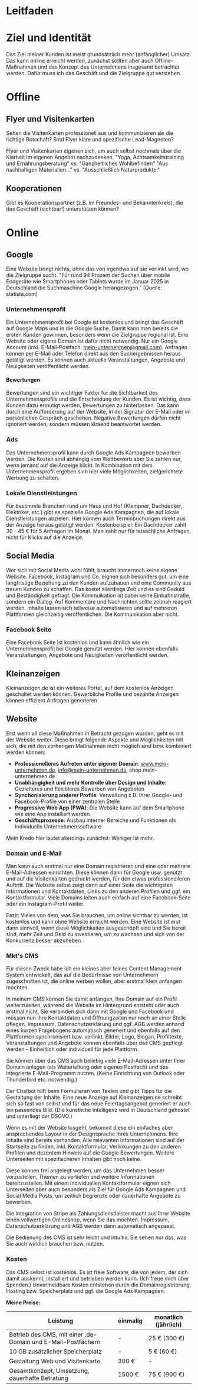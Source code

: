 # Leitfaden

# Ziel und Identität

Das Ziel meiner Kunden ist meist grundsätzlich mehr (anfänglicher) Umsatz.
Das kann online erreicht werden, zunächst sollten aber auch Offline-Maßnahmen und das Konzept des Unternehmens insgesamt betrachtet werden.
Dafür muss ich das Geschäft und die Zielgruppe gut verstehen.

# Offline

## Flyer und Visitenkarten

Sehen die Visitenkarten professionell aus und kommunizieren sie die richtige Botschaft?
Sind Flyer klare und spezifische Lead-Magneten?

Flyer und Visitenkarten eigenen sich, um auch selbst nochmals über die Klarheit im eigenen Angebot nachzudenken.
"Yoga, Achtsamkeitstraining und Ernährungsberatung" vs. "Ganzheitliches Wohlbefinden"
"Aus nachhaltigen Materialien..." vs. "Ausschließlich Naturprodukte."

## Kooperationen

Gibt es Kooperationspartner (z.B. im Freundes- und Bekanntenkreis), die das Geschäft (sichtbar!) unterstützen können?

# Online

## Google

Eine Website bringt nichts, ohne das von irgendwo auf sie verlinkt wird, wo die Zielgruppe sucht.
"Für rund 94 Prozent der Suchen über mobile Endgeräte wie Smartphones oder Tablets wurde im Januar 2025 in Deutschland die Suchmaschine Google herangezogen." (Quelle: statista.com)

### Unternehmensprofil

Ein Unternehmensprofil bei Google ist kostenlos und bringt das Geschäft auf Google Maps und in die Google Suche.
Damit kann man bereits die ersten Kunden gewinnen, besonders wenn die Zielgruppe regional ist.
Eine Website oder eigene Domain ist dafür nicht notwendig. Nur ein Google Account (inkl. E-Mail-Postfach: mein-unternehmen@gmail.com).
Anfragen können per E-Mail oder Telefon direkt aus den Suchergebnissen heraus getätigt werden.
Es können auch aktuelle Veranstaltungen, Angebote und Neuigkeiten veröffentlicht werden.

#### Bewertungen

Bewertungen sind ein wichtiger Faktor für die Sichtbarkeit des Unternehmensprofils und die Entscheidung der Kunden.
Es ist wichtig, dass Kunden dazu ermutigt werden, Bewertungen zu hinterlassen.
Das kann durch eine Aufforderung auf der Website, in der Signatur der E-Mail oder im persönlichen Gespräch geschehen.
Negative Bewertungen dürfen nicht ignoriert werden, sondern müssen klräend beantwortet werden.

### Ads

Das Unternehmensprofil kann durch Google Ads Kampagnen beworben werden.
Die Kosten sind abhängig vom Wettbewerb aber Sie zahlen nur, wenn jemand auf die Anzeige klickt.
In Kombination mit dem Unternehmensprofil ergeben sich hier viele Möglichkeiten, zielgerichtete Werbung zu schalten.

### Lokale Dienstleistungen

Für bestimmte Branchen rund um Haus und Hof (Klempner, Dachdecker, Elektriker, etc.) gibt es spezielle Google Ads Kampagnen, die auf lokale Dienstleistungen abzielen.
Hier können auch Terminbuchungen direkt aus der Anzeige heraus getätigt werden.
Kostenbeispiel: Ein Dachdecker zahlt 30 - 45 € für 5 Anfragen im Monat. Man zahlt nur für tatsächliche Anfragen, nicht für Klicks auf die Anzeige.

## Social Media

Wer sich mit Social Media wohl fühlt, braucht immernoch keine eigene Website.
Facebook, Instagram und Co. eignen sich besonders gut, um eine langfristige Beziehung zu den Kunden aufzubauen
und eine Community aus treuen Kunden zu schaffen. Das kostet allerdings Zeit und es sind Geduld und Beständigkeit gefragt.
Die Kommuikation ist dabei keine Einbahnstraße, sondern ein Dialog. Auf Kommentare und Nachrichten sollte zeitnah reagiert werden.
Inhalte lassen sich teilweise automatisieren und auf mehreren Plattformen gleichzeitig veröffentlichen.
Die Kommunikation aber nicht.

### Facebook Seite

Eine Facebook Seite ist kostenlos und kann ähnlich wie ein Unternehmensprofil bei Google genutzt werden.
Hier können ebenfalls Veranstaltungen, Angebote und Neuigkeiten veröffentlicht werden.

## Kleinanzeigen

Kleinanzeigen.de ist ein weiteres Portal, auf dem kostenlos Anzeigen geschaltet werden können.
Gewerbliche Profile und bezahlte Anzeigen können effizient Anfragen generieren.

## Website

Erst wenn all diese Maßnahmen in Betracht gezogen wurden, geht es mit der Website weiter.
Diese bringt folgende Aspekte und Möglichkeiten mit sich, die mit den vorherigen Maßnahmen nicht möglich sind bzw. kombiniert werden können:

- **Professionelleres Aufreten unter eigener Domain**: www.mein-unternehmen.de, info@mein-unternehmen.de, shop.mein-unternehmen.de
- **Unabhängigkeit und mehr Kontrolle über Design und Inhalte**: Gezielteres und flexibleres Bewerben von Angeboten
- **Synchonisierung anderer Profile**: Verwaltung z.B. Ihrer Google- und Facebook-Profile von einer zentralen Stelle
- **Progressive Web App (PWA)**: Die Website kann auf dem Smartphone wie eine App installiert werden.
- **Geschäftsprozesse**: Ausbau interner Bereiche und Funktionen als individuelle Unternehmenssoftware

Mein Kredo hier lautet allerdings zunächst: Weniger ist mehr.

### Domain und E-Mail

Man kann auch erstmal nur eine Domain registrieren und eine oder mehrere E-Mail-Adressen einrichten.
Diese können dann für Google usw. genutzt und auf die Visitenkarten gedruckt werden, für den etwas professionelleren Auftritt.
Die Website selbst zeigt dann auf einer Seite die wichtigsten Informationen und Kontaktdaten, Links zu den anderen Profilen und ggf. ein Kontaktformular.
Viele Domains leiten auch einfach auf eine Facebook-Seite oder ein Instagram-Profil weiter.

Fazit: Vieles von dem, was Sie brauchen, um online sichtbar zu werden, ist kostenlos und kann ohne Website erreicht werden.
Eine Website ist erst dann sinnvoll, wenn diese Möglichkeiten ausgeschöpft sind und Sie bereit sind, mehr Zeit und Geld zu investieren,
um zu wachsen und sich von der Konkurrenz besser abzuheben.

### Mkt's CMS

Für diesen Zweck habe ich ein kleines aber feines Content Management System entwickelt, das auf die Bedürfnisse von Unternehmern zugeschnitten ist,
die online werben wollen, aber erstmal klein anfangen möchten.

In meinem CMS können Sie damit anfangen, Ihre Domain auf ein Profil weiterzuleiten, während die Website im Hintergrund entsteht oder auch erstmal nicht.
Sie verbinden sich dann mit Google und Facebook und müssen nun Ihre Kontaktdaten und Öffnungzeiten nur noch an einer Stelle pflegen.
Impressum, Datenschutzerklärung und ggf. AGB werden anhand eines kurzen Fragebogens automatisch generiert und ebenfalls auf den Plattformen synchronisiert bzw. verlinkt.
Bilder, Logo, Slogan, Profiltexte, Veranstaltungen und Angebote können ebenfalls über das CMS gepflegt werden - Einheitlich oder individuell für jede Plattform.

Sie können über das CMS auch beliebig viele E-Mail-Adressen unter Ihrer Domain anlegen (als Weiterleitung oder eigenes Postfach) und
das integrierte E-Mail-Programm nutzen. (Keine Einrichtung von Outlook oder Thunderbird etc. notwendig.)

Der Chatbot hilft beim Formulieren von Texten und gibt Tipps für die Gestaltung der Inhalte.
Eine neue Anzeige auf Kleinanzeigen.de schreibt sich so fast von selbst und für das neue Feiertagsangebot
generiert er auch ein passendes Bild. (Die künstliche Intelligenz wird in Deutschland gehostet und unterliegt der DSGVO.)

Wenn es mit der Website losgeht, bekommt diese ein einfaches aber ansprechendes Layout in der Designsprache Ihres Unternehmens.
Ihre Inhalte sind bereits vorhanden. Alle relevanten Informationen sind auf der Startseite zu finden, inkl. Kontaktformular, Verlinkungen zu den anderen Profilen und
dezentem Hinweis auf die Google Bewertungen. Weitere Unterseiten mit spezifischeren Inhalten gibt noch keine.

Diese können frei angelegt werden, um das Unternehmen besser vorzustellen, Themen zu vertiefen und weitere Informationen bereitzustellen.
Mit einem individuellen Kontaktformular eignen sich Unterseiten aber auch besonders als Ziel für Google Ads Kampagnen und Social Media Posts,
um zeitlich begrenzte oder dauerhafte Angebote zu bewerben.

Die Integration von Stripe als Zahlungsdienstleister macht aus Ihrer Website einen vollwertigen Onlineshop, wenn Sie das möchten.
Impressum, Datenschutzerklärung und AGB werden dann automatisch angepasst.

Die Bedienung des CMS ist sehr leicht und intuitiv. Sie sehen nur das, was Sie auch wirklich brauchen bzw. nutzen.

### Kosten

Das CMS selbst ist kostenlos. Es ist freie Software, die von jedem, der sich damit auskennt, installiert und betrieben werden kann. (Ich freue mich über Spenden.)
Unvermeidbare Kosten entstehen durch die Domainregistrierung, Hosting bzw. Speicherplatz und ggf. die Google Ads Kampagnen.

**Meine Preise:**

| Leistung | einmalig | monatlich (jährlich) |
| --- | --- | --- |
| Betrieb des CMS, mit einer .de-Domain und E-Mail-Postfächern | - | 25 € (300 €) |
| 10 GB zusätzlicher Speicherplatz | - | 5 € (60 €) |
| Gestaltung Web und Visitenkarte | 300 € | - | - |
| Gesamtkonzept, Umsetzung, dauerhafte Betratung | 1500 € | 75 € (900 €) |
